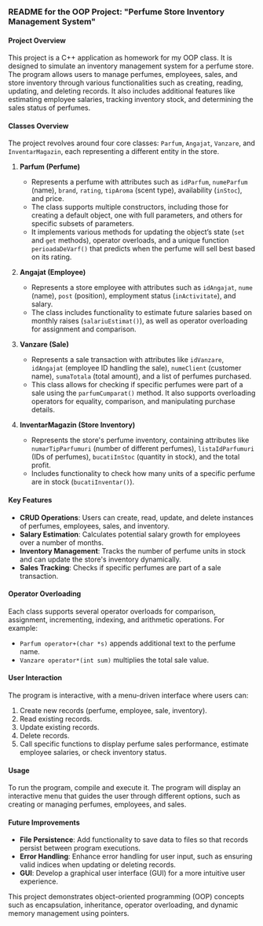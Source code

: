 ### README for the OOP Project: "Perfume Store Inventory Management System"

#### Project Overview
This project is a C++ application as homework for my OOP class. It is designed to simulate an inventory management system for a perfume store. The program allows users to manage perfumes, employees, sales, and store inventory through various functionalities such as creating, reading, updating, and deleting records. It also includes additional features like estimating employee salaries, tracking inventory stock, and determining the sales status of perfumes.

#### Classes Overview
The project revolves around four core classes: `Parfum`, `Angajat`, `Vanzare`, and `InventarMagazin`, each representing a different entity in the store.

1. **Parfum (Perfume)**
   - Represents a perfume with attributes such as `idParfum`, `numeParfum` (name), `brand`, `rating`, `tipAroma` (scent type), availability (`inStoc`), and price.
   - The class supports multiple constructors, including those for creating a default object, one with full parameters, and others for specific subsets of parameters.
   - It implements various methods for updating the object’s state (`set` and `get` methods), operator overloads, and a unique function `perioadaDeVarf()` that predicts when the perfume will sell best based on its rating.

2. **Angajat (Employee)**
   - Represents a store employee with attributes such as `idAngajat`, `nume` (name), `post` (position), employment status (`inActivitate`), and salary.
   - The class includes functionality to estimate future salaries based on monthly raises (`salariuEstimat()`), as well as operator overloading for assignment and comparison.

3. **Vanzare (Sale)**
   - Represents a sale transaction with attributes like `idVanzare`, `idAngajat` (employee ID handling the sale), `numeClient` (customer name), `sumaTotala` (total amount), and a list of perfumes purchased.
   - This class allows for checking if specific perfumes were part of a sale using the `parfumCumparat()` method. It also supports overloading operators for equality, comparison, and manipulating purchase details.

4. **InventarMagazin (Store Inventory)**
   - Represents the store's perfume inventory, containing attributes like `numarTipParfumuri` (number of different perfumes), `listaIdParfumuri` (IDs of perfumes), `bucatiInStoc` (quantity in stock), and the total profit.
   - Includes functionality to check how many units of a specific perfume are in stock (`bucatiInventar()`).

#### Key Features
- **CRUD Operations**: Users can create, read, update, and delete instances of perfumes, employees, sales, and inventory.
- **Salary Estimation**: Calculates potential salary growth for employees over a number of months.
- **Inventory Management**: Tracks the number of perfume units in stock and can update the store's inventory dynamically.
- **Sales Tracking**: Checks if specific perfumes are part of a sale transaction.
  
#### Operator Overloading
Each class supports several operator overloads for comparison, assignment, incrementing, indexing, and arithmetic operations. For example:
- `Parfum operator+(char *s)` appends additional text to the perfume name.
- `Vanzare operator*(int sum)` multiplies the total sale value.

#### User Interaction
The program is interactive, with a menu-driven interface where users can:
1. Create new records (perfume, employee, sale, inventory).
2. Read existing records.
3. Update existing records.
4. Delete records.
5. Call specific functions to display perfume sales performance, estimate employee salaries, or check inventory status.

#### Usage
To run the program, compile and execute it. The program will display an interactive menu that guides the user through different options, such as creating or managing perfumes, employees, and sales.

#### Future Improvements
- **File Persistence**: Add functionality to save data to files so that records persist between program executions.
- **Error Handling**: Enhance error handling for user input, such as ensuring valid indices when updating or deleting records.
- **GUI**: Develop a graphical user interface (GUI) for a more intuitive user experience.

This project demonstrates object-oriented programming (OOP) concepts such as encapsulation, inheritance, operator overloading, and dynamic memory management using pointers.
